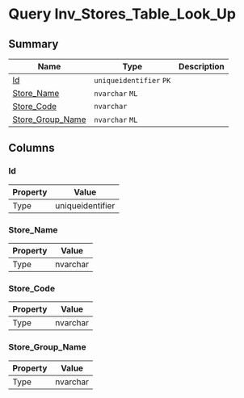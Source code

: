 # Query Inv_Stores_Table_Look_Up


## Summary

| Name | Type | Description |
| - | - | --- |
|[Id](#id)|`uniqueidentifier` `PK`||
|[Store_Name](#store_name)|`nvarchar` `ML`||
|[Store_Code](#store_code)|`nvarchar` ||
|[Store_Group_Name](#store_group_name)|`nvarchar` `ML`||

## Columns

### Id

| Property | Value |
| - | - |
|Type|uniqueidentifier|

### Store_Name

| Property | Value |
| - | - |
|Type|nvarchar|

### Store_Code

| Property | Value |
| - | - |
|Type|nvarchar|

### Store_Group_Name

| Property | Value |
| - | - |
|Type|nvarchar|


